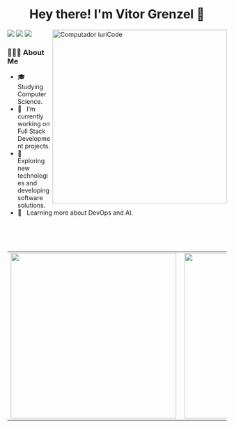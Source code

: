 <h1 align="center">Hey there! I'm Vitor Grenzel 👋 </h1>

<div>
  <img src="https://raw.githubusercontent.com/MicaelliMedeiros/micaellimedeiros/master/image/computer-illustration.png"
    min-width="400px" max-width="400px" width="400px" align="right" alt="Computador iuriCode">

  <p align="left">
    <a href="https://www.twitter.com/VGrenzel/" alt="Twitter" target="_blank">
    <img src="https://img.shields.io/badge/twitter-%231DA1F2.svg?&style=for-the-badge&logo=twitter&logoColor=white" /></a>
    <a href="https://www.instagram.com/vitor_grenzel/" alt="Instagram" target="_blank">
    <img src="https://img.shields.io/badge/-Instagram-DF0174?style=for-the-badge&logo=instagram&logoColor=white" /></a>
    <a href="https://www.linkedin.com/in/vitorgrenzel/" alt="Linkedin" target="_blank">
    <img src="https://img.shields.io/badge/-Linkedin-0e76a8?style=for-the-badge&logo=Linkedin&logoColor=white" /></a>
  </p>

  <div align="left">
    <h3> 👨🏻‍💻 About Me </h3>
    <ul>
      <li align="left">🎓 &nbsp; Studying Computer Science.</li>
      <li align="left">💼 &nbsp; I’m currently working on Full Stack Development projects.</li>
      <li align="left">🤔 &nbsp; Exploring new technologies and developing software solutions.</li>
      <li align="left">🌱 &nbsp; Learning more about DevOps and AI.</li>
    </ul>
  </div>
  
  <br /> <br /> <br />
  
  <center>
    <table>
      <tr>
        <td>
          <img width="380px" align="left"
            src="https://github-readme-stats.vercel.app/api?username=vitorgrenzel&show_icons=true&bg_color=0d1117&title_color=735ec9&text_color=c9d1d9&icon_color=735ec9&hide_border=true&count_private=true" />
        </td>
        <td>
          <img width="380px" align="left"
            src="https://github-readme-stats.vercel.app/api/top-langs/?username=vitorgrenzel&layout=compact&bg_color=0d1117&title_color=735ec9&text_color=c9d1d9&icon_color=735ec9&hide_border=true&count_private=true" />
        </td>
      </tr>
    </table>
  </center>
</div>
